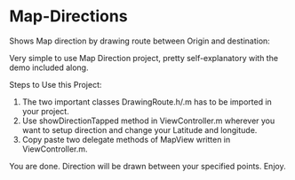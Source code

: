 Map-Directions
==============

Shows Map direction by drawing route between Origin and destination:

Very simple to use Map Direction project, pretty self-explanatory with the demo included along.

Steps to Use this Project:

1) The two important classes DrawingRoute.h/.m has to be imported in your project.
2) Use showDirectionTapped method in ViewController.m wherever you want to setup direction and change your Latitude and longitude.
3) Copy paste two delegate methods of MapView written in ViewController.m. 
 
 You are done. Direction will be drawn between your specified points. Enjoy.
 
 
